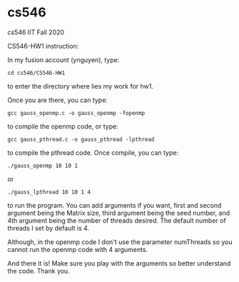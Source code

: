 # cs546
cs546 IIT Fall 2020

CS546-HW1 instruction:

In my fusion account (ynguyen), type:

```
cd cs546/CS546-HW1
```

to enter the directory where lies my work for hw1.

Once you are there, you can type:

```
gcc gauss_openmp.c -o gauss_openmp -fopenmp
```

to compile the openmp code, or type:

```
gcc gauss_pthread.c -o gauss_pthread -lpthread
```

to compile the pthread code. Once compile, you can type:

```
./gauss_openmp 10 10 1
```
or

```
./gauss_lpthread 10 10 1 4
```

to run the program. You can add arguments if you want, first and second argument being the Matrix size, third argument being the seed number, and 4th argument being the number of threads desired. The default number of threads I set by default is 4.

Although, in the openmp code I don't use the parameter numThreads so you cannot run the openmp code with 4 arguments.

And there it is! Make sure you play with the arguments so better understand the code. Thank you.
